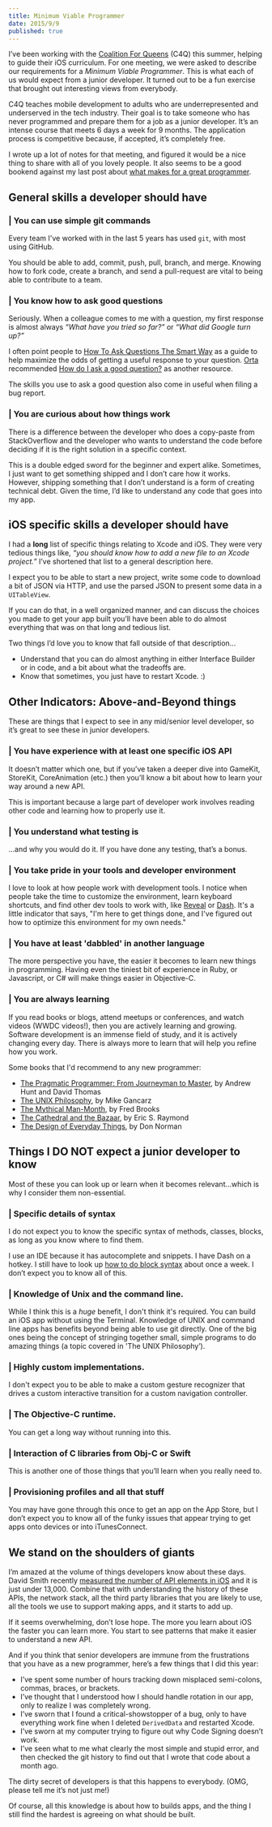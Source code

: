 ```yaml
---
title: Minimum Viable Programmer
date: 2015/9/9
published: true
---
```


I’ve been working with the [Coalition For Queens](http://www.c4q.nyc) (C4Q) this summer, helping to guide their iOS curriculum. For one meeting, we were asked to describe our requirements for a *Minimum Viable Programmer*. This is what each of us would expect from a junior developer. It turned out to be a fun exercise that brought out interesting views from everybody.

C4Q teaches mobile development to adults who are underrepresented and underserved in the tech industry. Their goal is to take someone who has never programmed and prepare them for a job as a junior developer. It’s an intense course that meets 6 days a week for 9 months. The application process is competitive because, if accepted, it’s completely free.

I wrote up a lot of notes for that meeting, and figured it would be a nice thing to share with all of you lovely people. It also seems to be a good bookend against my last post about [what makes for a great programmer](http://dbgrandi.github.io/good_great_10x/).

## General skills a developer should have

### | You can use simple git commands

Every team I've worked with in the last 5 years has used `git`, with most using GitHub. 

You should be able to add, commit, push, pull, branch, and merge. Knowing how to fork code, create a branch, and send a pull-request are vital to being able to contribute to a team.

### | You know how to ask good questions

Seriously. When a colleague comes to me with a question, my first response is almost always *“What have you tried so far?”* or *“What did Google turn up?”*

I often point people to [How To Ask Questions The Smart Way](http://www.catb.org/esr/faqs/smart-questions.html) as a guide to help maximize the odds of getting a useful response to your question. [Orta](https://twitter.com/orta) recommended [How do I ask a good question?](http://stackoverflow.com/help/how-to-ask) as another resource.

The skills you use to ask a good question also come in useful when filing a bug report.

### | You are curious about how things work

There is a difference between the developer who does a copy-paste from StackOverflow and the developer who wants to understand the code before deciding if it is the right solution in a specific context.

This is a double edged sword for the beginner and expert alike. Sometimes, I just want to get something shipped and I don’t care how it works. However, shipping something that I don’t understand is a form of creating technical debt. Given the time, I’d like to understand any code that goes into my app.

## iOS specific skills a developer should have

I had a **long** list of specific things relating to Xcode and iOS. They were very tedious things like, *“you should know how to add a new file to an Xcode project.”* I’ve shortened that list to a general description here.

I expect you to be able to start a new project, write some code to download a bit of JSON via HTTP, and use the parsed JSON to present some data in a `UITableView`.

If you can do that, in a well organized manner, and can discuss the choices you made to get your app built you’ll have been able to do almost everything that was on that long and tedious list.

Two things I’d love you to know that fall outside of that description...

  - Understand that you can do almost anything in either Interface Builder or in code, and a bit about what the tradeoffs are.
  - Know that sometimes, you just have to restart Xcode. :)

## Other Indicators: Above-and-Beyond things

These are things that I expect to see in any mid/senior level developer, so it’s great to see these in junior developers.

### | You have experience with at least one specific iOS API

It doesn’t matter which one, but if you’ve taken a deeper dive into GameKit, StoreKit, CoreAnimation (etc.) then you’ll know a bit about how to learn your way around a new API.

This is important because a large part of developer work involves reading other code and learning how to properly use it.

### | You understand what testing is

...and why you would do it. If you have done any testing, that’s a bonus.

### | You take pride in your tools and developer environment

I love to look at how people work with development tools. I notice when people take the time to customize the environment, learn keyboard shortcuts, and find other dev tools to work with, like [Reveal](http://revealapp.com) or [Dash](https://kapeli.com/dash). It's a little indicator that says, "I'm here to get things done, and I've figured out how to optimize this environment for my own needs."
  
### | You have at least 'dabbled' in another language

The more perspective you have, the easier it becomes to learn new things in programming. Having even the tiniest bit of experience in Ruby, or Javascript, or C# will make things easier in Objective-C.

### | You are always learning

If you read books or blogs, attend meetups or conferences, and watch videos (WWDC videos!), then you are actively learning and growing. Software development is an immense field of study, and it is actively changing every day. There is always more to learn that will help you refine how you work.

Some books that I'd recommend to any new programmer:

- [The Pragmatic Programmer: From Journeyman to Master](http://www.amazon.com/Pragmatic-Programmer-Journeyman-Master/dp/020161622X), by Andrew Hunt and David Thomas
- [The UNIX Philosophy](http://www.amazon.com/The-UNIX-Philosophy-Mike-Gancarz/dp/1555581234), by Mike Gancarz
- [The Mythical Man-Month](http://www.amazon.com/Mythical-Man-Month-Software-Engineering-Anniversary/dp/0201835959), by Fred Brooks
- [The Cathedral and the Bazaar](http://www.amazon.com/Cathedral-Bazaar-Musings-Accidental-Revolutionary/dp/0596001088), by Eric S. Raymond
- [The Design of Everyday Things](http://www.amazon.com/Design-Everyday-Things-Revised-Expanded/dp/0465050654), by Don Norman

## Things I DO NOT expect a junior developer to know

Most of these you can look up or learn when it becomes relevant...which is why I consider them non-essential.

### | Specific details of syntax

I do not expect you to know the specific syntax of methods, classes, blocks, as long as you know where to find them.

I use an IDE because it has autocomplete and snippets. I have Dash on a hotkey. I still have to look up [how to do block syntax](http://fuckingblocksyntax.com) about once a week. I don’t expect you to know all of this.

### | Knowledge of Unix and the command line.

While I think this is a *huge* benefit, I don't think it's required. You can build an iOS app without using the Terminal. Knowledge of UNIX and command line apps has benefits beyond being able to use git directly. One of the big ones being the concept of stringing together small, simple programs to do amazing things (a topic covered in 'The UNIX Philosophy’).

### | Highly custom implementations.

I don't expect you to be able to make a custom gesture recognizer that drives a custom interactive transition for a custom navigation controller.

### | The Objective-C runtime.

You can get a long way without running into this.

### | Interaction of C libraries from Obj-C or Swift

This is another one of those things that you’ll learn when you really need to.

### | Provisioning profiles and all that stuff

You may have gone through this once to get an app on the App Store, but I don’t expect you to know all of the funky issues that appear trying to get apps onto devices or into iTunesConnect.

## We stand on the shoulders of giants

I’m amazed at the volume of things developers know about these days. David Smith recently [measured the number of API elements in iOS](https://david-smith.org/blog/2015/09/03/the-growing-ios-sdk/) and it is just under 13,000. Combine that with understanding the history of these APIs, the network stack, all the third party libraries that you are likely to use, all the tools we use to support making apps, and it starts to add up.

If it seems overwhelming, don’t lose hope. The more you learn about iOS the faster you can learn more. You start to see patterns that make it easier to understand a new API.

And if you think that senior developers are immune from the frustrations that you have as a new programmer, here’s a few things that I did this year:

- I’ve spent some number of hours tracking down misplaced semi-colons, commas, braces, or brackets.
- I’ve thought that I understood how I should handle rotation in our app, only to realize I was completely wrong.
- I’ve sworn that I found a critical-showstopper of a bug, only to have everything work fine when I deleted `DerivedData` and restarted Xcode.
- I’ve sworn at my computer trying to figure out why Code Signing doesn’t work.
- I’ve seen what to me what clearly the most simple and stupid error, and then checked the git history to find out that I wrote that code about a month ago.

The dirty secret of developers is that this happens to everybody. (OMG, please tell me it’s not just me!)

Of course, all this knowledge is about how to builds apps, and the thing I still find the hardest is agreeing on what should be built.

